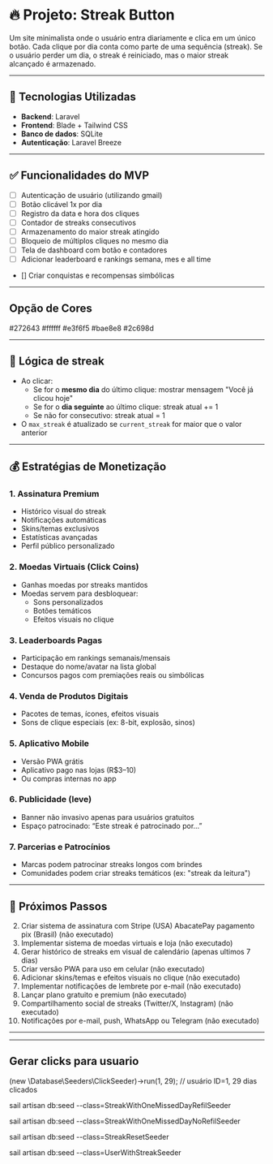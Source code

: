 # 🔥 Projeto: Streak Button

Um site minimalista onde o usuário entra diariamente e clica em um único botão. Cada clique por dia conta como parte de uma sequência (streak). Se o usuário perder um dia, o streak é reiniciado, mas o maior streak alcançado é armazenado.

---

## 🚀 Tecnologias Utilizadas

- **Backend**: Laravel
- **Frontend**: Blade + Tailwind CSS
- **Banco de dados**: SQLite
- **Autenticação**: Laravel Breeze

---

## ✅ Funcionalidades do MVP

- [ ] Autenticação de usuário (utilizando gmail)
- [ ] Botão clicável 1x por dia
- [ ] Registro da data e hora dos cliques
- [ ] Contador de streaks consecutivos
- [ ] Armazenamento do maior streak atingido
- [ ] Bloqueio de múltiplos cliques no mesmo dia
- [ ] Tela de dashboard com botão e contadores
- [ ] Adicionar leaderboard e rankings semana, mes e all time
- [] Criar conquistas e recompensas simbólicas 

---

## Opção de Cores
#272643
#ffffff
#e3f6f5
#bae8e8
#2c698d

---

## 🧩 Lógica de streak

- Ao clicar:
  - Se for o **mesmo dia** do último clique: mostrar mensagem "Você já clicou hoje"
  - Se for o **dia seguinte** ao último clique: streak atual += 1
  - Se não for consecutivo: streak atual = 1
- O `max_streak` é atualizado se `current_streak` for maior que o valor anterior

---

## 💰 Estratégias de Monetização

### 1. Assinatura Premium
- Histórico visual do streak
- Notificações automáticas
- Skins/temas exclusivos
- Estatísticas avançadas
- Perfil público personalizado

### 2. Moedas Virtuais (Click Coins)
- Ganhas moedas por streaks mantidos
- Moedas servem para desbloquear:
  - Sons personalizados
  - Botões temáticos
  - Efeitos visuais no clique

### 3. Leaderboards Pagas
- Participação em rankings semanais/mensais
- Destaque do nome/avatar na lista global
- Concursos pagos com premiações reais ou simbólicas

### 4. Venda de Produtos Digitais
- Pacotes de temas, ícones, efeitos visuais
- Sons de clique especiais (ex: 8-bit, explosão, sinos)

### 5. Aplicativo Mobile
- Versão PWA grátis
- Aplicativo pago nas lojas (R$3–10)
- Ou compras internas no app

### 6. Publicidade (leve)
- Banner não invasivo apenas para usuários gratuitos
- Espaço patrocinado: “Este streak é patrocinado por…”

### 7. Parcerias e Patrocínios
- Marcas podem patrocinar streaks longos com brindes
- Comunidades podem criar streaks temáticos (ex: "streak da leitura")

---

## 🧪 Próximos Passos


2. Criar sistema de assinatura com Stripe (USA) AbacatePay pagamento pix (Brasil) (não executado)
3. Implementar sistema de moedas virtuais e loja  (não executado)
4. Gerar histórico de streaks em visual de calendário (apenas ultimos 7 dias)
5. Criar versão PWA para uso em celular (não executado)
6. Adicionar skins/temas e efeitos visuais no clique (não executado)
7. Implementar notificações de lembrete por e-mail (não executado)
9. Lançar plano gratuito e premium (não executado)
10. Compartilhamento social de streaks (Twitter/X, Instagram) (não executado)
11. Notificações por e-mail, push, WhatsApp ou Telegram (não executado)

---


---

## Gerar clicks para usuario
(new \Database\Seeders\ClickSeeder)->run(1, 29); // usuário ID=1, 29 dias clicados

sail artisan db:seed --class=StreakWithOneMissedDayRefilSeeder

sail artisan db:seed --class=StreakWithOneMissedDayNoRefilSeeder

sail artisan db:seed --class=StreakResetSeeder

sail artisan db:seed --class=UserWithStreakSeeder
